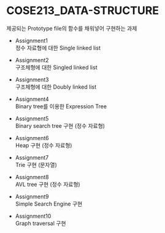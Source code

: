 # COSE213_DATA-STRUCTURE

제공되는 Prototype file의 함수를 채워넣어 구현하는 과제

- Assignment1\
  정수 자료형에 대한 Single linked list
  
- Assignment2\
  구조체형에 대한 Singled linked list
  
- Assignment3\
  구조체형에 대한 Doubly linked list
  
- Assignment4\
  Binary tree를 이용한 Expression Tree
  
- Assignment5\
  Binary search tree 구현 (정수 자료형)
  
- Assignment6\
  Heap 구현 (정수 자료형)

- Assignment7\
  Trie 구현 (문자열)
  
- Assignment8\
  AVL tree 구현 (정수 자료형)
  
- Assignment9\
  Simple Search Engine 구현

- Assignment10\
  Graph traversal 구현
